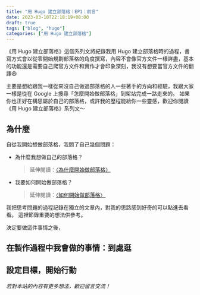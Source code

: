 ```yaml
---
title: "用 Hugo 建立部落格｜EP1｜前言"
date: 2023-03-10T22:18:19+08:00
draft: true
tags: ["blog", "hugo"]
categories: ["用 Hugo 建立部落格"]
---
```


《用 Hugo 建立部落格》這個系列文將紀錄我用 Hugo 建立部落格時的過程，書寫方式會以從零開始規劃部落格的角度撰寫，內容不會像官方文件一樣詳盡，基本的功能還是需要自己爬官方文件和實作才會印象深刻，我沒有想要當官方文件的翻譯😆

主要是想給跟我一樣從來沒自己做過部落格的人一些著手的方向和經驗，我跟大家一樣是從在 Google 上搜尋「怎麼開始做部落格」到架站完成一路走來的。
如果你也正好在構思屬於自己的部落格，或許我的歷程能給你一些靈感，歡迎你閱讀《用 Hugo 建立部落格》系列文～

## 為什麼
自從我開始想做部落格，我問了自己幾個問題：
    
 - 為什麼我想做自己的部落格？ 
    
    > 延伸閱讀：[〈為什麼開始做部落格〉](/why-start-a-blog)

 - 我要如何開始做部落格？

    > 延伸閱讀：[〈如何開始做部落格〉]()

我把思考問題的過程記錄在獨立的文章內，對我的思路感到好奇的可以點進去看看。
這裡節錄重要的想法供參考。

決定要做這件事情之後，
## 在製作過程中我會做的事情：到處逛

## 設定目標，開始行動

###### 若對本站的內容有更多想法，歡迎留言交流！